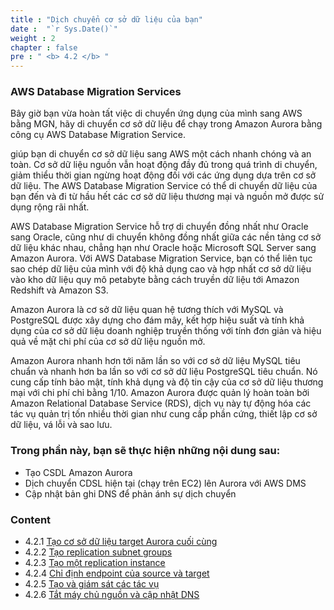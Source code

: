 ```yaml
---
title : "Dịch chuyển cơ sở dữ liệu của bạn"
date :  "`r Sys.Date()`" 
weight : 2
chapter : false
pre : " <b> 4.2 </b> "
---
```


### AWS Database Migration Services
Bây giờ bạn vừa hoàn tất việc di chuyển ứng dụng của mình sang AWS bằng MGN, hãy di chuyển cơ sở dữ liệu để chạy trong Amazon Aurora bằng công cụ AWS Database Migration Service.

giúp bạn di chuyển cơ sở dữ liệu sang AWS một cách nhanh chóng và an toàn. Cơ sở dữ liệu nguồn vẫn hoạt động đầy đủ trong quá trình di chuyển, giảm thiểu thời gian ngừng hoạt động đối với các ứng dụng dựa trên cơ sở dữ liệu. The AWS Database Migration Service có thể di chuyển dữ liệu của bạn đến và đi từ hầu hết các cơ sở dữ liệu thương mại và nguồn mở được sử dụng rộng rãi nhất.

AWS Database Migration Service hỗ trợ di chuyển đồng nhất như Oracle sang Oracle, cũng như di chuyển không đồng nhất giữa các nền tảng cơ sở dữ liệu khác nhau, chẳng hạn như Oracle hoặc Microsoft SQL Server sang Amazon Aurora. Với AWS Database Migration Service, bạn có thể liên tục sao chép dữ liệu của mình với độ khả dụng cao và hợp nhất cơ sở dữ liệu vào kho dữ liệu quy mô petabyte bằng cách truyền dữ liệu tới Amazon Redshift và Amazon S3.

Amazon Aurora là cơ sở dữ liệu quan hệ tương thích với MySQL và PostgreSQL được xây dựng cho đám mây, kết hợp hiệu suất và tính khả dụng của cơ sở dữ liệu doanh nghiệp truyền thống với tính đơn giản và hiệu quả về mặt chi phí của cơ sở dữ liệu nguồn mở.

Amazon Aurora nhanh hơn tới năm lần so với cơ sở dữ liệu MySQL tiêu chuẩn và nhanh hơn ba lần so với cơ sở dữ liệu PostgreSQL tiêu chuẩn. Nó cung cấp tính bảo mật, tính khả dụng và độ tin cậy của cơ sở dữ liệu thương mại với chi phí chỉ bằng 1/10. Amazon Aurora được quản lý hoàn toàn bởi Amazon Relational Database Service (RDS), dịch vụ này tự động hóa các tác vụ quản trị tốn nhiều thời gian như cung cấp phần cứng, thiết lập cơ sở dữ liệu, vá lỗi và sao lưu.

### Trong phần này, bạn sẽ thực hiện những nội dung sau:
+ Tạo CSDL Amazon Aurora
+ Dịch chuyển CDSL hiện tại (chạy trên EC2) lên Aurora với AWS DMS
+ Cập nhật bản ghi DNS để phản ánh sự dịch chuyển

### Content
+ 4.2.1 [Tạo cơ sở dữ liệu target Aurora cuối cùng](4-migratinginfrastructu4.2-migratingyourdataba4.2.1-createaurorafinaltargetdatabases)
+ 4.2.2 [Tạo replication subnet groups](4-migratinginfrastructu4.2-migratingyourdataba4.2.2-createreplicaitonsubnetgrou)
+ 4.2.3 [Tạo một replication instance](4-migratinginfrastructu4.2-migratingyourdataba4.2.3-createareplicationinstance)
+ 4.2.4 [Chỉ định endpoint của source và target](4-migratinginfrastructu4.2-migratingyourdataba4.2.4-specifysourceandtargetendpoints)
+ 4.2.5 [Tạo và giám sát các tác vụ](4-migratinginfrastructu4.2-migratingyourdataba4.2.5-createandmonitorthetas)
+ 4.2.6 [Tắt máy chủ nguồn và cập nhật DNS](4-migratinginfrastructu4.2-migratingyourdataba4.2.6-shutdownsourceserverandupdated)